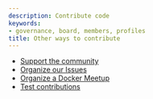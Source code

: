 ```yaml
---
description: Contribute code
keywords:
- governance, board, members, profiles
title: Other ways to contribute
---
```


* [Support the community](community.md)
* [Organize our Issues](issues.md)
* [Organize a Docker Meetup](meetups.md)
* [Test contributions](test.md)
